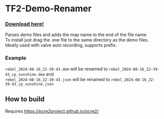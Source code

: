 # TF2-Demo-Renamer
### [Download here!](https://github.com/TheRebelCreeper/TF2-Demo-Renamer-C/releases)
Parses demo files and adds the map name to the end of the file name  
To install just drag the .exe file to the same directory as the demo files.  
Ideally used with valve auto recording, supports prefix.
### Example
`rebel_2024-08-16_22-39-43.dem` will be renamed to `rebel_2024-08-16_22-39-43_cp_sunshine.dem` and  
`rebel_2024-08-16_22-39-43.json` will be renamed to `rebel_2024-08-16_22-39-43_cp_sunshine.json`


## How to build
Requires https://pcre2project.github.io/pcre2/

